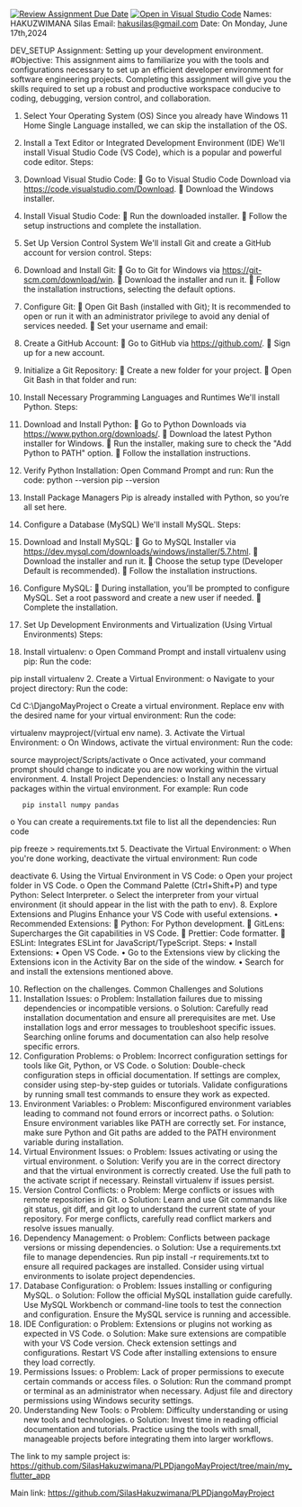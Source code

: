 [![Review Assignment Due Date](https://classroom.github.com/assets/deadline-readme-button-24ddc0f5d75046c5622901739e7c5dd533143b0c8e959d652212380cedb1ea36.svg)](https://classroom.github.com/a/vbnbTt5m)
[![Open in Visual Studio Code](https://classroom.github.com/assets/open-in-vscode-718a45dd9cf7e7f842a935f5ebbe5719a5e09af4491e668f4dbf3b35d5cca122.svg)](https://classroom.github.com/online_ide?assignment_repo_id=15248599&assignment_repo_type=AssignmentRepo)
Names: HAKUZWIMANA Silas
Email: hakusilas@gmail.com 
Date: On Monday, June 17th,2024

DEV_SETUP
Assignment: Setting up your development environment.
#Objective: This assignment aims to familiarize you with the tools and configurations necessary to set up an efficient developer environment for software engineering projects. Completing this assignment will give you the skills required to set up a robust and productive workspace conducive to coding, debugging, version control, and collaboration.

1. Select Your Operating System (OS)
Since you already have Windows 11 Home Single Language installed, we can skip the installation of the OS.
2. Install a Text Editor or Integrated Development Environment (IDE)
We'll install Visual Studio Code (VS Code), which is a popular and powerful code editor.
Steps:
1.	Download Visual Studio Code:
	Go to Visual Studio Code Download via https://code.visualstudio.com/Download.
	Download the Windows installer.

2.	Install Visual Studio Code:
	Run the downloaded installer.
	Follow the setup instructions and complete the installation.
3. Set Up Version Control System
We'll install Git and create a GitHub account for version control.
Steps:
1.	Download and Install Git:
	Go to Git for Windows via https://git-scm.com/download/win.
	Download the installer and run it.
	Follow the installation instructions, selecting the default options.

2.	Configure Git:
	Open Git Bash (installed with Git); It is recommended to open or run it with an administrator privilege to avoid any denial of services needed.
	Set your username and email:



3.	Create a GitHub Account:
	Go to GitHub via https://github.com/.
	Sign up for a new account.

4.	Initialize a Git Repository:
	Create a new folder for your project.
	Open Git Bash in that folder and run:







5. Install Necessary Programming Languages and Runtimes
We'll install Python.
Steps:
1.	Download and Install Python:
	Go to Python Downloads via https://www.python.org/downloads/.
	Download the latest Python installer for Windows.
	Run the installer, making sure to check the "Add Python to PATH" option.
	Follow the installation instructions.
2.	Verify Python Installation:
Open Command Prompt and run:
Run the code:
python --version
pip --version
3.	Install Package Managers
Pip is already installed with Python, so you’re all set here.

6. Configure a Database (MySQL)
We'll install MySQL.
Steps:
1.	Download and Install MySQL:
	Go to MySQL Installer via https://dev.mysql.com/downloads/windows/installer/5.7.html.
	Download the installer and run it.
	Choose the setup type (Developer Default is recommended).
	Follow the installation instructions.

2.	Configure MySQL:
	During installation, you’ll be prompted to configure MySQL. Set a root password and create a new user if needed.
	Complete the installation.

7. Set Up Development Environments and Virtualization (Using Virtual Environments)
Steps:
1.	Install virtualenv:
o	Open Command Prompt and install virtualenv using pip:
Run the code:

pip install virtualenv
2.	Create a Virtual Environment:
o	Navigate to your project directory:
Run the code:

Cd C:\DjangoMayProject
o	Create a virtual environment. Replace env with the desired name for your virtual environment:
Run the code:

virtualenv mayproject/(virtual env name).
3.	Activate the Virtual Environment:
o	On Windows, activate the virtual environment:
Run the code:

source mayproject/Scripts/activate
o	Once activated, your command prompt should change to indicate you are now working within the virtual environment.
4.	Install Project Dependencies:
o	Install any necessary packages within the virtual environment. For example:
	Run code

	   pip install numpy pandas
o	You can create a requirements.txt file to list all the dependencies:
Run code

pip freeze > requirements.txt
5.	Deactivate the Virtual Environment:
o	When you're done working, deactivate the virtual environment:
Run code

deactivate
6.	Using the Virtual Environment in VS Code:
o	Open your project folder in VS Code.
o	Open the Command Palette (Ctrl+Shift+P) and type Python: Select Interpreter.
o	Select the interpreter from your virtual environment (it should appear in the list with the path to env).
8. Explore Extensions and Plugins
Enhance your VS Code with useful extensions.
•	 Recommended Extensions:
	Python: For Python development.
	GitLens: Supercharges the Git capabilities in VS Code.
	Prettier: Code formatter.
	ESLint: Integrates ESLint for JavaScript/TypeScript.
Steps:
•	Install Extensions:
•	Open VS Code.
•	Go to the Extensions view by clicking the Extensions icon in the Activity Bar on the side of the window.
•	Search for and install the extensions mentioned above.

10. Reflection on the challenges.
Common Challenges and Solutions
1.	Installation Issues:
o	Problem: Installation failures due to missing dependencies or incompatible versions.
o	Solution: Carefully read installation documentation and ensure all prerequisites are met. Use installation logs and error messages to troubleshoot specific issues. Searching online forums and documentation can also help resolve specific errors.
2.	Configuration Problems:
o	Problem: Incorrect configuration settings for tools like Git, Python, or VS Code.
o	Solution: Double-check configuration steps in official documentation. If settings are complex, consider using step-by-step guides or tutorials. Validate configurations by running small test commands to ensure they work as expected.
3.	Environment Variables:
o	Problem: Misconfigured environment variables leading to command not found errors or incorrect paths.
o	Solution: Ensure environment variables like PATH are correctly set. For instance, make sure Python and Git paths are added to the PATH environment variable during installation.
4.	Virtual Environment Issues:
o	Problem: Issues activating or using the virtual environment.
o	Solution: Verify you are in the correct directory and that the virtual environment is correctly created. Use the full path to the activate script if necessary. Reinstall virtualenv if issues persist.
5.	Version Control Conflicts:
o	Problem: Merge conflicts or issues with remote repositories in Git.
o	Solution: Learn and use Git commands like git status, git diff, and git log to understand the current state of your repository. For merge conflicts, carefully read conflict markers and resolve issues manually.
6.	Dependency Management:
o	Problem: Conflicts between package versions or missing dependencies.
o	Solution: Use a requirements.txt file to manage dependencies. Run pip install -r requirements.txt to ensure all required packages are installed. Consider using virtual environments to isolate project dependencies.
7.	Database Configuration:
o	Problem: Issues installing or configuring MySQL.
o	Solution: Follow the official MySQL installation guide carefully. Use MySQL Workbench or command-line tools to test the connection and configuration. Ensure the MySQL service is running and accessible.
8.	IDE Configuration:
o	Problem: Extensions or plugins not working as expected in VS Code.
o	Solution: Make sure extensions are compatible with your VS Code version. Check extension settings and configurations. Restart VS Code after installing extensions to ensure they load correctly.
9.	Permissions Issues:
o	Problem: Lack of proper permissions to execute certain commands or access files.
o	Solution: Run the command prompt or terminal as an administrator when necessary. Adjust file and directory permissions using Windows security settings.
10.	Understanding New Tools:
o	Problem: Difficulty understanding or using new tools and technologies.
o	Solution: Invest time in reading official documentation and tutorials. Practice using the tools with small, manageable projects before integrating them into larger workflows.

The link to my sample project is: https://github.com/SilasHakuzwimana/PLPDjangoMayProject/tree/main/my_flutter_app

Main link:
https://github.com/SilasHakuzwimana/PLPDjangoMayProject



